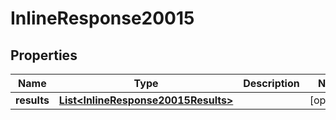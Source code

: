 

# InlineResponse20015


## Properties

Name | Type | Description | Notes
------------ | ------------- | ------------- | -------------
**results** | [**List&lt;InlineResponse20015Results&gt;**](InlineResponse20015Results.md) |  |  [optional]



